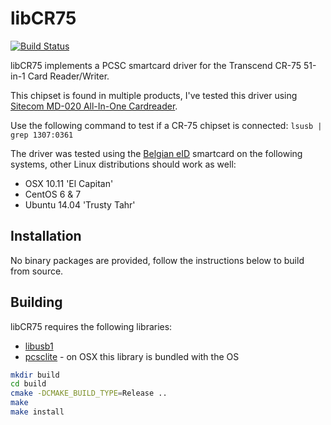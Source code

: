 # libCR75
[![Build Status](https://travis-ci.org/jordidg/libcr75.svg?branch=master)](https://travis-ci.org/jordidg/libcr75)

libCR75 implements a PCSC smartcard driver for the Transcend CR-75 51-in-1 Card Reader/Writer.

This chipset is found in multiple products, I've tested this driver using [Sitecom MD-020 All-In-One Cardreader](http://www.sitecomlearningcentre.com/products/md-020v1001/all-in-one-cardreader).

Use the following command to test if a CR-75 chipset is connected:
```lsusb | grep 1307:0361```

The driver was tested using the [Belgian eID](http://eid.belgium.be) smartcard on the following systems, other Linux distributions should work as well:
* OSX 10.11 'El Capitan'
* CentOS 6 & 7
* Ubuntu 14.04 'Trusty Tahr'

## Installation
No binary packages are provided, follow the instructions below to build from source.

## Building
libCR75 requires the following libraries:
* [libusb1](http://libusb.info)
* [pcsclite](http://pcsclite.alioth.debian.org/pcsclite.html) - on OSX this library is bundled with the OS

```bash
mkdir build
cd build
cmake -DCMAKE_BUILD_TYPE=Release ..
make
make install
```
